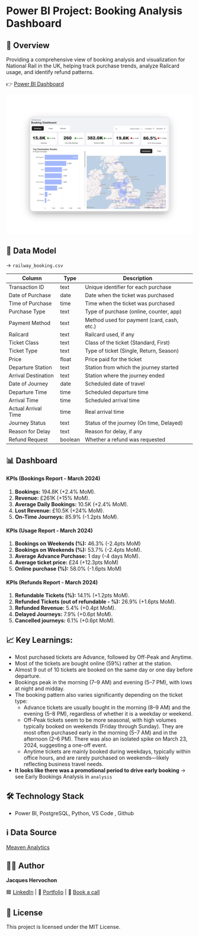 # Power BI Project: Booking Analysis Dashboard

## 📖 Overview
Providing a comprehensive view of booking analysis and visualization for National Rail in the UK, helping track purchase trends, analyze Railcard usage, and identify refund patterns.

👉 [Power BI Dashboard](https://app.powerbi.com/view?r=eyJrIjoiMjhjMGJhYWYtYWE4Ny00YWQ0LWJlNjAtNzQ2Yjk4YmQzZGQzIiwidCI6IjdkNDg3NDc4LWNhMjYtNDkxOS05MDlhLTBjNDU3MTQyYzczNCJ9&pageName=54e34d8c24a1d920c519)

![Booking Analysis Dashboard](screenshots/booking_dashboard.png)

## 📁 Data Model

→ `railway_booking.csv` 

| Column               | Type        | Description                                |
|----------------------|------------|--------------------------------------------|
| Transaction ID       | text       | Unique identifier for each purchase        |
| Date of Purchase     | date       | Date when the ticket was purchased         |
| Time of Purchase     | time       | Time when the ticket was purchased         |
| Purchase Type        | text       | Type of purchase (online, counter, app)   |
| Payment Method       | text       | Method used for payment (card, cash, etc.)|
| Railcard             | text       | Railcard used, if any                      |
| Ticket Class         | text       | Class of the ticket (Standard, First)     |
| Ticket Type          | text       | Type of ticket (Single, Return, Season)   |
| Price                | float      | Price paid for the ticket                  |
| Departure Station    | text       | Station from which the journey started    |
| Arrival Destination  | text       | Station where the journey ended            |
| Date of Journey      | date       | Scheduled date of travel                   |
| Departure Time       | time       | Scheduled departure time                   |
| Arrival Time         | time       | Scheduled arrival time                     |
| Actual Arrival Time  | time       | Real arrival time                           |
| Journey Status       | text       | Status of the journey (On time, Delayed)  |
| Reason for Delay     | text       | Reason for delay, if any                   |
| Refund Request       | boolean    | Whether a refund was requested             |

## 📊 Dashboard 

#### KPIs (Bookings Report - March 2024)
1. **Bookings:** 194.8K (+2.4% MoM).
2. **Revenue:** £261K (+15% MoM).
3. **Average Daily Bookings:** 10.5K (+2.4% MoM).
4. **Lost Revenue:** £10.5K (+24% MoM).
5. **On-Time Journeys:** 85.9% (-1.2pts MoM).

#### KPIs (Usage Report - March 2024)
1. **Bookings on Weekends (%):** 46.3% (-2.4pts MoM)
2. **Bookings on Weekends (%):**  53.7% (-2.4pts MoM).
3. **Average Advance Purchase:** 1 day (-4 days MoM).
4. **Average ticket price:** £24 (+12.3pts MoM)
5. **Online purchase (%):** 58.0% (-1.6pts MoM)

#### KPIs (Refunds Report - March 2024)
1. **Refundable Tickets (%):** 14.1% (+1.2pts MoM).
2. **Refunded Tickets (out of refundable - %):** 26.9% (+1.6pts MoM).
3. **Refunded Revenue:** 5.4% (+0.4pt MoM).
4. **Delayed Journeys:** 7.9% (+0.6pt MoM).
5. **Cancelled journeys:** 6.1% (+0.6pt MoM).

## 📈 Key Learnings:
- Most purchased tickets are Advance, followed by Off-Peak and Anytime.
- Most of the tickets are bought online (59%) rather at the station.
- Almost 9 out of 10 tickets are booked on the same day or one day before departure.
- Bookings peak in the morning (7–9 AM) and evening (5–7 PM), with lows at night and midday.
- The booking pattern also varies significantly depending on the ticket type:
  - Advance tickets are usually bought in the morning (8–9 AM) and the evening (5–8 PM), regardless of whether it is a weekday or weekend.
  - Off-Peak tickets seem to be more seasonal, with high volumes typically booked on weekends (Friday through Sunday). They are most often purchased early in the morning (5–7 AM) and in the afternoon (2–6 PM). There was also an isolated spike on March 23, 2024, suggesting a one-off event.
  - Anytime tickets are mainly booked during weekdays, typically within office hours, and are rarely purchased on weekends—likely reflecting business travel needs.
- **It looks like there was a promotional period to drive early booking** → see Early Bookings Analysis in `analysis`

## 🛠️ Technology Stack
- Power BI, PostgreSQL, Python, VS Code , Github

## ℹ️ Data Source
[Meaven Analytics](https://mavenanalytics.io/data-playground?order=date_added%2Cdesc&pageSize=20)

## 👨‍💻 Author
**Jacques Hervochon** 

🟦 [LinkedIn](https://www.linkedin.com/in/jacques-hervochon-27448898) |
🔗 [Portfolio](https://jacqueshervochon.carrd.co/#) |
📆 [Book a call](https://calendly.com/jacqueshervochon/30min)

## 📄 License 
This project is licensed under the MIT License.

